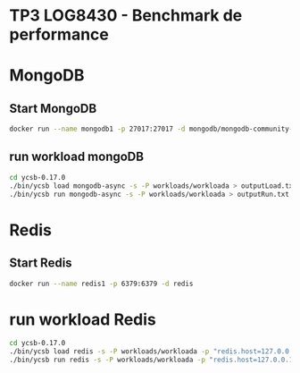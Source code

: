 # TP3 LOG8430 - Benchmark de performance

# MongoDB
## Start MongoDB
```bash
docker run --name mongodb1 -p 27017:27017 -d mongodb/mongodb-community-server:latest
```

## run workload mongoDB
```bash
cd ycsb-0.17.0
./bin/ycsb load mongodb-async -s -P workloads/workloada > outputLoad.txt
./bin/ycsb run mongodb-async -s -P workloads/workloada > outputRun.txt
```

# Redis
## Start Redis
```bash
docker run --name redis1 -p 6379:6379 -d redis
```

# run workload Redis
```bash
cd ycsb-0.17.0
./bin/ycsb load redis -s -P workloads/workloada -p "redis.host=127.0.0.1" -p "redis.port=6379" > outputLoad.txt
./bin/ycsb run redis -s -P workloads/workloada -p "redis.host=127.0.0.1" -p "redis.port=6379" > outputRun.txt
```
